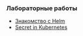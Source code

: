 ### Лабораторные работы
- [Знакомство с Helm](/13-kubernetes-config-04-helm/Labs/labs-start-learn-helm.md)
- [Secret in Kubernetes](/13-kubernetes-config-04-helm/Labs/labs-secret.md)
